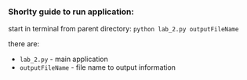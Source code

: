 ### Shorlty guide to run application:

start in terminal from parent directory:
`python lab_2.py outputFileName`

there are:
- `lab_2.py` - main application
- `outputFileName` - file name to output information
